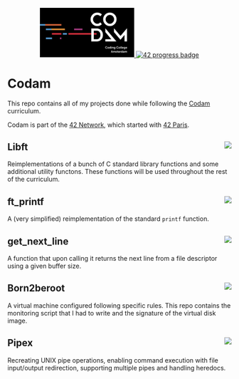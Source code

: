 <p align="center">
    <a href="https://codam.nl/en">
        <img width="42%" alt="Codam logo" src="assets/codam_logo.jpg">
    </a>
    <a href="https://github.com/JaeSeoKim/badge42">
        <img width="55%" alt="42 progress badge" src="https://badge42.vercel.app/api/v2/claekcqmw00110fmjh5mbj39o/stats?cursusId=21&coalitionId=58">
    </a>
</p>

# Codam
This repo contains all of my projects done while following the [Codam](https://codam.nl/en) curriculum.

Codam is part of the [42 Network](https://www.42network.org/), which started with [42 Paris](https://42.fr/en).

## Libft <a href="https://github.com/JaeSeoKim/badge42"><img align="right" src="https://badge42.vercel.app/api/v2/claekcqmw00110fmjh5mbj39o/project/2820078"></a>
Reimplementations of a bunch of C standard library functions and some additional utility functons. These functions will be used throughout the rest of the curriculum.

## ft_printf <a href="https://github.com/JaeSeoKim/badge42"><img align="right" src="https://badge42.vercel.app/api/v2/claekcqmw00110fmjh5mbj39o/project/2866598"></a>
A (very simplified) reimplementation of the standard `printf` function.

## get_next_line <a href="https://github.com/JaeSeoKim/badge42"><img align="right" src="https://badge42.vercel.app/api/v2/claekcqmw00110fmjh5mbj39o/project/2876570"></a>
A function that upon calling it returns the next line from a file descriptor using a given buffer size.

## Born2beroot <a href="https://github.com/JaeSeoKim/badge42"><img align="right" src="https://badge42.vercel.app/api/v2/claekcqmw00110fmjh5mbj39o/project/2866599"></a>
A virtual machine configured following specific rules. This repo contains the monitoring script that I had to write and the signature of the virtual disk image.

## Pipex <a href="https://github.com/JaeSeoKim/badge42"><img align="right" src="https://badge42.vercel.app/api/v2/claekcqmw00110fmjh5mbj39o/project/3023883"></a>
Recreating UNIX pipe operations, enabling command execution with file input/output redirection, supporting multiple pipes and handling heredocs.
